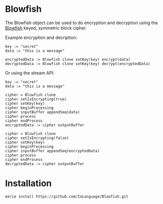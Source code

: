 # Blowfish 
The Blowfish object can be used to do encryption and decryption using 
the <a href=http://en.wikipedia.org/wiki/Blowfish_(cipher)>Blowfish</a> keyed, symmetric block cipher.

Example encryption and decription:

```Io
key := "secret"
data := "this is a message"

encryptedData := Blowfish clone setKey(key) encrypt(data)
decryptedData := Blowfish clone setKey(key) decrypt(encryptedData)

```

Or using the stream API:
```Io
key := "secret"
data := "this is a message"

cipher = Blowfish clone
cipher setIsEncrypting(true)
cipher setKey(key)
cipher beginProcessing
cipher inputBuffer appendSeq(data)
cipher process
cipher endProcess
encryptedData := cipher outputBuffer

cipher = Blowfish clone
cipher setIsEncrypting(false)
cipher setKey(key)
cipher beginProcessing
cipher inputBuffer appendSeq(encryptedData)
cipher process
cipher endProcess
decryptedData := cipher outputBuffer
```

# Installation

```
eerie install https://github.com/IoLanguage/Blowfish.git
```
